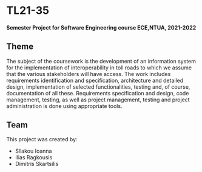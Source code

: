 # TL21-35
#### Semester Project for Software Engineering course ECE,NTUA, 2021-2022

## Theme

The subject of the coursework is the development of an information system for the implementation of interoperability in toll roads to which we assume that the various stakeholders will have access. The work includes requirements identification and specification, architecture and detailed design, implementation of selected functionalities, testing and, of course, documentation of all these. Requirements specification and design, code management, testing, as well as project management, testing and project administration is done using appropriate tools.


## Team
This project was created by:

  * Sllakou Ioanna
  * Ilias Ragkousis
  * Dimitris Skartsilis